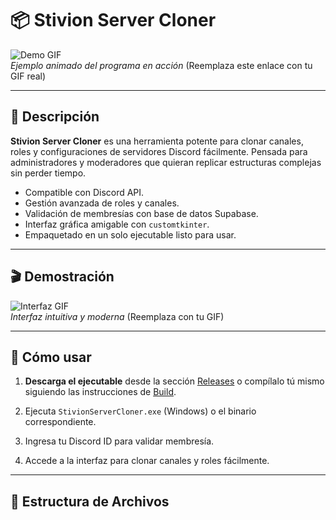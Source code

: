 # 📦 Stivion Server Cloner

![Demo GIF](https://media.giphy.com/media/l0MYt5jPR6QX5pnqM/giphy.gif)  
*Ejemplo animado del programa en acción* (Reemplaza este enlace con tu GIF real)

---

## 📝 Descripción

**Stivion Server Cloner** es una herramienta potente para clonar canales, roles y configuraciones de servidores Discord fácilmente. Pensada para administradores y moderadores que quieran replicar estructuras complejas sin perder tiempo.

- Compatible con Discord API.
- Gestión avanzada de roles y canales.
- Validación de membresías con base de datos Supabase.
- Interfaz gráfica amigable con `customtkinter`.
- Empaquetado en un solo ejecutable listo para usar.

---

## 🎬 Demostración

![Interfaz GIF](https://media.giphy.com/media/xT0GqssRweIhlz209i/giphy.gif)  
*Interfaz intuitiva y moderna* (Reemplaza con tu GIF)

---

## 🚀 Cómo usar

1. **Descarga el ejecutable** desde la sección [Releases](#releases) o compílalo tú mismo siguiendo las instrucciones de [Build](#build).

2. Ejecuta `StivionServerCloner.exe` (Windows) o el binario correspondiente.

3. Ingresa tu Discord ID para validar membresía.

4. Accede a la interfaz para clonar canales y roles fácilmente.

---

## 📁 Estructura de Archivos

